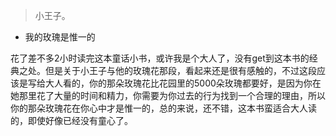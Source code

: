 >小王子。

- 我的玫瑰是惟一的

花了差不多2小时读完这本童话小书，或许我是个大人了，没有get到这本书的经典之处。但是关于小王子与他的玫瑰花那段，看起来还是很有感触的，不过这段应该是写给大人看的，你的那朵玫瑰花比花园里的5000朵玫瑰都要好，是因为你在她那里花了大量的时间和精力，你需要为你过去的行为找到一个合理的理由，所以你的那朵玫瑰花在你心中才是惟一的，总的来说，还不错，这本书蛮适合大人读的，即使好像已经没有童心了。

